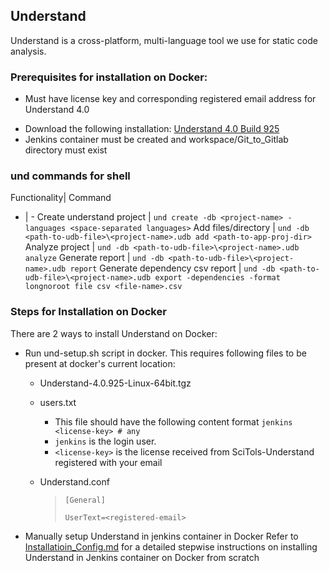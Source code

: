 ## Understand
Understand is a cross-platform, multi-language tool we use for static code analysis.

### Prerequisites for installation on Docker:
* Must have license key and corresponding registered email address for Understand 4.0
- Download the following installation: [Understand 4.0 Build 925](builds.scitools.com/all_builds/b925/Understand/Understand-4.0.925-Linux-64bit.tgz)
- Jenkins container must be created and workspace/Git_to_Gitlab directory must exist

### und commands for shell

Functionality| Command
- | -
Create understand project	| `und create -db <project-name> -languages <space-separated languages>`
Add	files/directory	| `und -db <path-to-udb-file>\<project-name>.udb add <path-to-app-proj-dir>`
Analyze	project	| `und -db <path-to-udb-file>\<project-name>.udb analyze`
Generate report	| `und -db <path-to-udb-file>\<project-name>.udb report`
Generate dependency csv report	| `und -db <path-to-udb-file>\<project-name>.udb export -dependencies -format longnoroot file csv <file-name>.csv`

### Steps for Installation on Docker

There are 2 ways to install Understand on Docker:

+ Run und-setup.sh script in docker. This requires following files to be present at docker's current location:
	+ Understand-4.0.925-Linux-64bit.tgz
	+ users.txt
		+ This file should have the following content format
		 `jenkins <license-key> # any`
		+ `jenkins` is the login user. 
		+ `<license-key>` is the license received from SciTols-Understand registered with your email
	+ Understand.conf
		
		>`[General]`
		>
		>`UserText=<registered-email>`

+ Manually setup Understand in jenkins container in Docker
	Refer to [Installatioin_Config.md](https://bitbucket.org/ajhave5/amrish_jhaveri_chinmay_gangal_hw1_cs540/src/master/Installation_Config.md) for a detailed stepwise instructions on installing Understand in Jenkins container on Docker from scratch		
